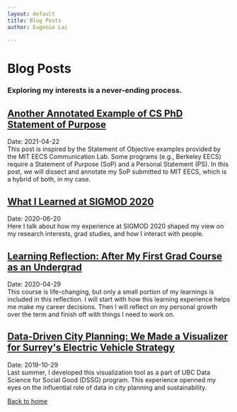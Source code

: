 ```yaml
---
layout: default
title: Blog Posts
author: Eugenie Lai

---
```


# Blog Posts

### Exploring my interests is a never-ending process.

## [Another Annotated Example of CS PhD Statement of Purpose](posts/another_annotated_sop.html)  
Date: 2021-04-22  
This post is inspired by the Statement of Objective examples provided by the MIT EECS Communication Lab. Some programs (e.g., Berkeley EECS) require a Statement of Purpose (SoP) and a Personal Statement (PS). In this post, we will dissect and annotate my SoP submitted to MIT EECS, which is a hybrid of both, in my case.

## [What I Learned at SIGMOD 2020](posts/sigmod-takeaways.html)  
Date: 2020-06-20  
Here I talk about how my experience at SIGMOD 2020 shaped my view on my research interests, grad studies, and how I interact with people.

## [Learning Reflection: After My First Grad Course as an Undergrad](posts/learnings.html)  
Date: 2020-04-29  
This course is life-changing, but only a small portion of my learnings is included in this reflection. I will start with how this learning experience helps me make my career decisions. Then I will reflect on my personal growth over the term and finish off with things I need to work on.

## [Data-Driven City Planning: We Made a Visualizer for Surrey's Electric Vehicle Strategy](posts/dssg.html)  
Date: 2019-10-29  
Last summer, I developed this visualization tool as a part of UBC Data Science for Social Good (DSSG) program. This experience openned my eyes on the influential role of data in city planning and sustainability.

[Back to home](/)